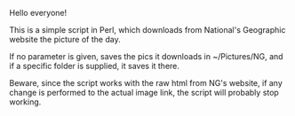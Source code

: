 Hello everyone!

This is a simple script in Perl, which downloads from National's Geographic website the picture of the day.

If no parameter is given, saves the pics it downloads in ~/Pictures/NG, and if a specific folder is supplied, it saves it there.

Beware, since the script works with the raw html from NG's website, if any change is performed to 
the actual image link, the script will probably stop working. 